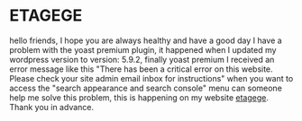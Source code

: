 # ETAGEGE
hello friends, I hope you are always healthy and have a good day I have a problem with the yoast premium plugin, it happened when I updated my wordpress version to version: 5.9.2, finally yoast premium I received an error message like this "There has been a critical error on this website. Please check your site admin email inbox for instructions" when you want to access the "search appearance and search console" menu can someone help me solve this problem, this is happening on my website <a href="https://etagege.com/">etagege</a>. Thank you in advance.

